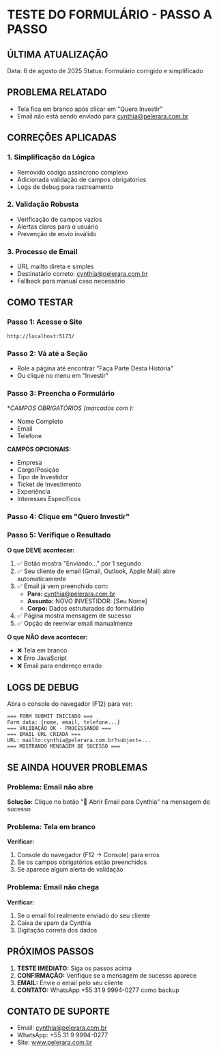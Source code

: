 # TESTE DO FORMULÁRIO - PASSO A PASSO

## ÚLTIMA ATUALIZAÇÃO
Data: 6 de agosto de 2025
Status: Formulário corrigido e simplificado

## PROBLEMA RELATADO
- Tela fica em branco após clicar em "Quero Investir"
- Email não está sendo enviado para cynthia@pelerara.com.br

## CORREÇÕES APLICADAS

### 1. Simplificação da Lógica
- Removido código assíncrono complexo
- Adicionada validação de campos obrigatórios
- Logs de debug para rastreamento

### 2. Validação Robusta
- Verificação de campos vazios
- Alertas claros para o usuário
- Prevenção de envio inválido

### 3. Processo de Email
- URL mailto direta e simples
- Destinatário correto: cynthia@pelerara.com.br
- Fallback para manual caso necessário

## COMO TESTAR

### Passo 1: Acesse o Site
```
http://localhost:5173/
```

### Passo 2: Vá até a Seção
- Role a página até encontrar "Faça Parte Desta História"
- Ou clique no menu em "Investir"

### Passo 3: Preencha o Formulário
**CAMPOS OBRIGATÓRIOS (marcados com *):**
- Nome Completo
- Email
- Telefone

**CAMPOS OPCIONAIS:**
- Empresa
- Cargo/Posição
- Tipo de Investidor
- Ticket de Investimento
- Experiência
- Interesses Específicos

### Passo 4: Clique em "Quero Investir"

### Passo 5: Verifique o Resultado

**O que DEVE acontecer:**
1. ✅ Botão mostra "Enviando..." por 1 segundo
2. ✅ Seu cliente de email (Gmail, Outlook, Apple Mail) abre automaticamente
3. ✅ Email já vem preenchido com:
   - **Para:** cynthia@pelerara.com.br
   - **Assunto:** NOVO INVESTIDOR: [Seu Nome]
   - **Corpo:** Dados estruturados do formulário
4. ✅ Página mostra mensagem de sucesso
5. ✅ Opção de reenviar email manualmente

**O que NÃO deve acontecer:**
- ❌ Tela em branco
- ❌ Erro JavaScript
- ❌ Email para endereço errado

## LOGS DE DEBUG

Abra o console do navegador (F12) para ver:
```
=== FORM SUBMIT INICIADO ===
Form data: {nome, email, telefone...}
=== VALIDAÇÃO OK - PROCESSANDO ===
=== EMAIL URL CRIADA ===
URL: mailto:cynthia@pelerara.com.br?subject=...
=== MOSTRANDO MENSAGEM DE SUCESSO ===
```

## SE AINDA HOUVER PROBLEMAS

### Problema: Email não abre
**Solução:** Clique no botão "📧 Abrir Email para Cynthia" na mensagem de sucesso

### Problema: Tela em branco
**Verificar:**
1. Console do navegador (F12 → Console) para erros
2. Se os campos obrigatórios estão preenchidos
3. Se aparece algum alerta de validação

### Problema: Email não chega
**Verificar:**
1. Se o email foi realmente enviado do seu cliente
2. Caixa de spam da Cynthia
3. Digitação correta dos dados

## PRÓXIMOS PASSOS

1. **TESTE IMEDIATO:** Siga os passos acima
2. **CONFIRMAÇÃO:** Verifique se a mensagem de sucesso aparece
3. **EMAIL:** Envie o email pelo seu cliente
4. **CONTATO:** WhatsApp +55 31 9 9994-0277 como backup

## CONTATO DE SUPORTE
- Email: cynthia@pelerara.com.br
- WhatsApp: +55 31 9 9994-0277
- Site: www.pelerara.com.br
